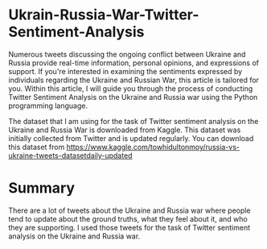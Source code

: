 # Ukrain-Russia-War-Twitter-Sentiment-Analysis
Numerous tweets discussing the ongoing conflict between Ukraine and Russia provide real-time information, personal opinions, and expressions of support. If you're interested in examining the sentiments expressed by individuals regarding the Ukraine and Russian War, this article is tailored for you. Within this article, I will guide you through the process of conducting Twitter Sentiment Analysis on the Ukraine and Russia war using the Python programming language.

The dataset that I am using for the task of Twitter sentiment analysis on the Ukraine and Russia War is downloaded from Kaggle. This dataset was initially collected from Twitter and is updated regularly. You can download this dataset from https://www.kaggle.com/towhidultonmoy/russia-vs-ukraine-tweets-datasetdaily-updated

# Summary
There are a lot of tweets about the Ukraine and Russia war where people tend to update about the ground truths, what they feel about it, and who they are supporting. I used those tweets for the task of Twitter sentiment analysis on the Ukraine and Russia war.
